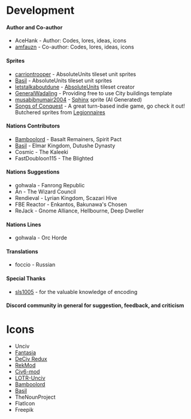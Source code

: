 # Development
#### Author and Co-author
* AceHank - Author: Codes, lores, ideas, icons
* [amfauzn](https://github.com/amfauzn) - Co-author: Codes, lores, ideas, icons

#### Sprites
* [carriontrooper](https://github.com/carriontrooper) - AbsoluteUnits tileset unit sprites
* [Basil](https://github.com/BasilBun) - AbsoluteUnits tileset unit sprites
* [letstalkaboutdune](https://github.com/letstalkaboutdune) - [AbsoluteUnits](https://github.com/letstalkaboutdune/AbsoluteUnits) tileset creator
* [GeneralWadaling](https://github.com/GeneralWadaling) - Providing free to use City buildings template
* [musabibnumair2004](https://www.freepik.com/author/musabibnumair2004) - [Sphinx](https://www.freepik.com/premium-ai-image/golden-sphinx-pixel-art-atop-books-pile_343316830.htm) sprite (AI Generated)
* [Songs of Conquest](https://store.steampowered.com/app/867210/Songs_of_Conquest/) - A great turn-based indie game, go check it out! Butchered sprites from [Legionnaires](https://soc.th.gl/units/Loth/Oathbound)

#### Nations Contributors
* [Bamboolord](https://github.com/RealBamboolord) - Basalt Remainers, Spirit Pact
* [Basil](https://github.com/BasilBun) - Elmar Kingdom, Dutushe Dynasty
* Cosmic - The Kaleeki
* FastDoubloon115 - The Blighted

#### Nations Suggestions
* gohwala - Fanrong Republic
* Ân - The Wizard Council
* Rendieval - Lyrian Kingdom, Scazari Hive
* FBE Reactor - Enkantos, Bakunawa's Chosen
* ReJack - Gnome Alliance, Hellbourne, Deep Dweller

#### Nations Lines
* gohwala - Orc Horde

#### Translations
* foccio - Russian

#### Special Thanks
* [sls1005](https://github.com/sls1005) - for the valuable knowledge of encoding

#### Discord community in general for suggestion, feedback, and criticism

# Icons
* Unciv
* [Fantasia](https://github.com/amfauzn/Fantasia)
* [DeCiv Redux](https://github.com/SpacedOutChicken/DeCiv-Redux)
* [RekMod](https://github.com/ravignir/RekMOD/tree/master/jsons)
* [Civ6-mod](https://github.com/DW8030/Civ6-mod)
* [LOTR-Unciv](https://github.com/ravignir/LOTR-Unciv)
* [Bamboolord](https://github.com/RealBamboolord)
* [Basil](https://github.com/BasilBun)
* TheNounProject
* FlatIcon
* Freepik
